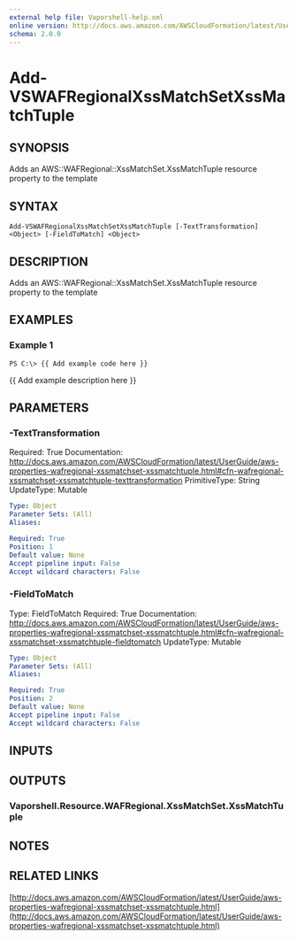 ```yaml
---
external help file: Vaporshell-help.xml
online version: http://docs.aws.amazon.com/AWSCloudFormation/latest/UserGuide/aws-properties-wafregional-xssmatchset-xssmatchtuple.html
schema: 2.0.0
---
```


# Add-VSWAFRegionalXssMatchSetXssMatchTuple

## SYNOPSIS
Adds an AWS::WAFRegional::XssMatchSet.XssMatchTuple resource property to the template

## SYNTAX

```
Add-VSWAFRegionalXssMatchSetXssMatchTuple [-TextTransformation] <Object> [-FieldToMatch] <Object>
```

## DESCRIPTION
Adds an AWS::WAFRegional::XssMatchSet.XssMatchTuple resource property to the template

## EXAMPLES

### Example 1
```
PS C:\> {{ Add example code here }}
```

{{ Add example description here }}

## PARAMETERS

### -TextTransformation
Required: True
Documentation: http://docs.aws.amazon.com/AWSCloudFormation/latest/UserGuide/aws-properties-wafregional-xssmatchset-xssmatchtuple.html#cfn-wafregional-xssmatchset-xssmatchtuple-texttransformation
PrimitiveType: String
UpdateType: Mutable

```yaml
Type: Object
Parameter Sets: (All)
Aliases: 

Required: True
Position: 1
Default value: None
Accept pipeline input: False
Accept wildcard characters: False
```

### -FieldToMatch
Type: FieldToMatch
Required: True
Documentation: http://docs.aws.amazon.com/AWSCloudFormation/latest/UserGuide/aws-properties-wafregional-xssmatchset-xssmatchtuple.html#cfn-wafregional-xssmatchset-xssmatchtuple-fieldtomatch
UpdateType: Mutable

```yaml
Type: Object
Parameter Sets: (All)
Aliases: 

Required: True
Position: 2
Default value: None
Accept pipeline input: False
Accept wildcard characters: False
```

## INPUTS

## OUTPUTS

### Vaporshell.Resource.WAFRegional.XssMatchSet.XssMatchTuple

## NOTES

## RELATED LINKS

[http://docs.aws.amazon.com/AWSCloudFormation/latest/UserGuide/aws-properties-wafregional-xssmatchset-xssmatchtuple.html](http://docs.aws.amazon.com/AWSCloudFormation/latest/UserGuide/aws-properties-wafregional-xssmatchset-xssmatchtuple.html)


